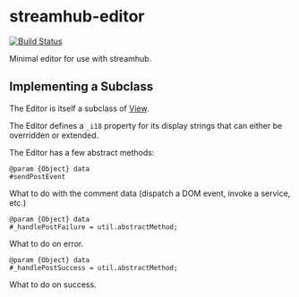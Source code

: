 streamhub-editor
================

[![Build Status](https://travis-ci.org/Livefyre/streamhub-editor.png)](https://travis-ci.org/Livefyre/streamhub-editor)

Minimal editor for use with streamhub.

## Implementing a Subclass

The Editor is itself a subclass of [View](https://github.com/Livefyre/view).

The Editor defines a `_i18` property for its display strings that can either be overridden or extended.

The Editor has a few abstract methods:

```
@param {Object} data
#sendPostEvent
```
What to do with the comment data (dispatch a DOM event, invoke a service, etc.)

```
@param {Object} data
#_handlePostFailure = util.abstractMethod;
```

What to do on error.

```
@param {Object} data
#_handlePostSuccess = util.abstractMethod;
```

What to do on success.

